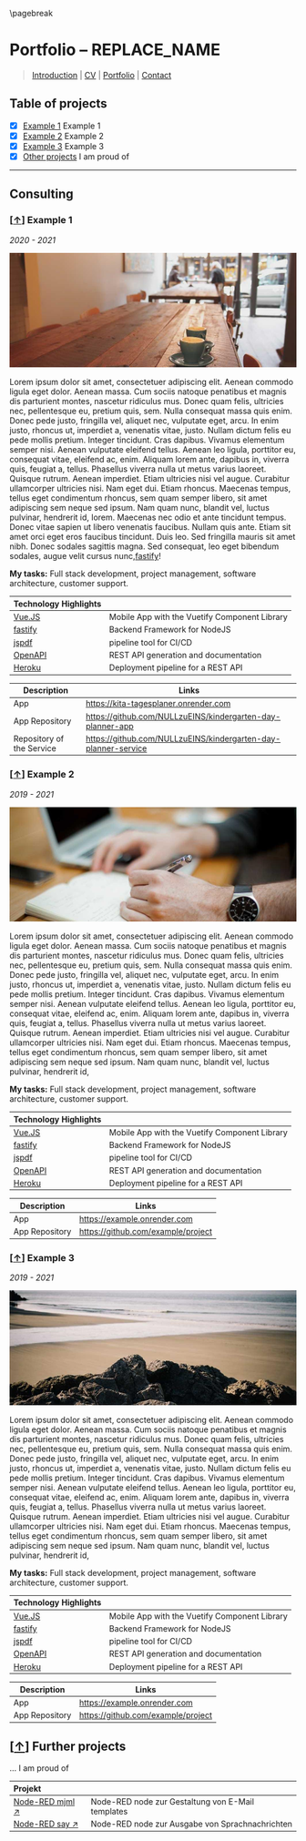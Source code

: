 \pagebreak
# Portfolio – REPLACE_NAME

> [Introduction](./0-introduction.md) | [CV](./1-cv.md) | [Portfolio](./3-portfolio.md) | [Contact](4-contact.md)

## Table of projects

* [x] [Example 1](#-example-1) Example 1
* [x] [Example 2](#-example-2) Example 2
* [x] [Example 3](#-example-3) Example 3
* [x] [Other projects](#-other-projects) I am proud of 

---

## Consulting

### [[↑](#table-of-projects)] Example 1

_2020 - 2021_

![Example 1](Media/Portfolio/example-1.jpg)

Lorem ipsum dolor sit amet, consectetuer adipiscing elit. Aenean commodo ligula eget dolor. Aenean massa. Cum sociis
natoque penatibus et magnis dis parturient montes, nascetur ridiculus mus. Donec quam felis, ultricies nec, pellentesque
eu, pretium quis, sem. Nulla consequat massa quis enim. Donec pede justo, fringilla vel, aliquet nec, vulputate eget,
arcu. In enim justo, rhoncus ut, imperdiet a, venenatis vitae, justo. Nullam dictum felis eu pede mollis pretium.
Integer tincidunt. Cras dapibus. Vivamus elementum semper nisi. Aenean vulputate eleifend tellus. Aenean leo ligula,
porttitor eu, consequat vitae, eleifend ac, enim. Aliquam lorem ante, dapibus in, viverra quis, feugiat a, tellus.
Phasellus viverra nulla ut metus varius laoreet. Quisque rutrum. Aenean imperdiet. Etiam ultricies nisi vel augue.
Curabitur ullamcorper ultricies nisi. Nam eget dui. Etiam rhoncus. Maecenas tempus, tellus eget condimentum rhoncus, sem
quam semper libero, sit amet adipiscing sem neque sed ipsum. Nam quam nunc, blandit vel, luctus pulvinar, hendrerit id,
lorem. Maecenas nec odio et ante tincidunt tempus. Donec vitae sapien ut libero venenatis faucibus. Nullam quis ante.
Etiam sit amet orci eget eros faucibus tincidunt. Duis leo. Sed fringilla mauris sit amet nibh. Donec sodales sagittis
magna. Sed consequat, leo eget bibendum sodales, augue velit cursus nunc,[fastify](https://www.fastify.io/)!

**My tasks:** Full stack development, project management, software architecture, customer support.

| Technology Highlights |                                               |
|-----------------------|-----------------------------------------------|
| [Vue.JS][vue.js]      | Mobile App with the Vuetify Component Library |
| [fastify][fastify]    | Backend Framework for NodeJS                  |
| [jspdf][jspdf]        | pipeline tool for CI/CD                       |
| [OpenAPI][openapi]    | REST API generation and documentation         |
| [Heroku][heroku]      | Deployment pipeline for a REST API            |

| Description               | Links                                                            | 
|---------------------------|------------------------------------------------------------------|
| App                       | <https://kita-tagesplaner.onrender.com>                          |
| App Repository            | <https://github.com/NULLzuEINS/kindergarten-day-planner-app>     |
| Repository of the Service | <https://github.com/NULLzuEINS/kindergarten-day-planner-service> |


### [[↑](#table-of-projects)] Example 2

_2019 - 2021_

![Example 2](Media/Portfolio/example-2.jpg)

Lorem ipsum dolor sit amet, consectetuer adipiscing elit. Aenean commodo ligula eget dolor. Aenean massa. Cum sociis
natoque penatibus et magnis dis parturient montes, nascetur ridiculus mus. Donec quam felis, ultricies nec, pellentesque
eu, pretium quis, sem. Nulla consequat massa quis enim. Donec pede justo, fringilla vel, aliquet nec, vulputate eget,
arcu. In enim justo, rhoncus ut, imperdiet a, venenatis vitae, justo. Nullam dictum felis eu pede mollis pretium.
Integer tincidunt. Cras dapibus. Vivamus elementum semper nisi. Aenean vulputate eleifend tellus. Aenean leo ligula,
porttitor eu, consequat vitae, eleifend ac, enim. Aliquam lorem ante, dapibus in, viverra quis, feugiat a, tellus.
Phasellus viverra nulla ut metus varius laoreet. Quisque rutrum. Aenean imperdiet. Etiam ultricies nisi vel augue.
Curabitur ullamcorper ultricies nisi. Nam eget dui. Etiam rhoncus. Maecenas tempus, tellus eget condimentum rhoncus, sem
quam semper libero, sit amet adipiscing sem neque sed ipsum. Nam quam nunc, blandit vel, luctus pulvinar, hendrerit id,

**My tasks:** Full stack development, project management, software architecture, customer support.

| Technology Highlights |                                               |
|-----------------------|-----------------------------------------------|
| [Vue.JS][vue.js]      | Mobile App with the Vuetify Component Library |
| [fastify][fastify]    | Backend Framework for NodeJS                  |
| [jspdf][jspdf]        | pipeline tool for CI/CD                       |
| [OpenAPI][openapi]    | REST API generation and documentation         |
| [Heroku][heroku]      | Deployment pipeline for a REST API            |

| Description               | Links                                |
|---------------------------|--------------------------------------|
| App                       | <https://example.onrender.com>       |
| App Repository            | <https://github.com/example/project> | 


### [[↑](#table-of-projects)] Example 3

_2019 - 2021_

![Example 3](Media/Portfolio/example-3.jpg)

Lorem ipsum dolor sit amet, consectetuer adipiscing elit. Aenean commodo ligula eget dolor. Aenean massa. Cum sociis
natoque penatibus et magnis dis parturient montes, nascetur ridiculus mus. Donec quam felis, ultricies nec, pellentesque
eu, pretium quis, sem. Nulla consequat massa quis enim. Donec pede justo, fringilla vel, aliquet nec, vulputate eget,
arcu. In enim justo, rhoncus ut, imperdiet a, venenatis vitae, justo. Nullam dictum felis eu pede mollis pretium.
Integer tincidunt. Cras dapibus. Vivamus elementum semper nisi. Aenean vulputate eleifend tellus. Aenean leo ligula,
porttitor eu, consequat vitae, eleifend ac, enim. Aliquam lorem ante, dapibus in, viverra quis, feugiat a, tellus.
Phasellus viverra nulla ut metus varius laoreet. Quisque rutrum. Aenean imperdiet. Etiam ultricies nisi vel augue.
Curabitur ullamcorper ultricies nisi. Nam eget dui. Etiam rhoncus. Maecenas tempus, tellus eget condimentum rhoncus, sem
quam semper libero, sit amet adipiscing sem neque sed ipsum. Nam quam nunc, blandit vel, luctus pulvinar, hendrerit id,

**My tasks:** Full stack development, project management, software architecture, customer support.

| Technology Highlights |                                               |
|-----------------------|-----------------------------------------------|
| [Vue.JS][vue.js]      | Mobile App with the Vuetify Component Library |
| [fastify][fastify]    | Backend Framework for NodeJS                  |
| [jspdf][jspdf]        | pipeline tool for CI/CD                       |
| [OpenAPI][openapi]    | REST API generation and documentation         |
| [Heroku][heroku]      | Deployment pipeline for a REST API            |

| Description               | Links                                |
|---------------------------|--------------------------------------|
| App                       | <https://example.onrender.com>       |
| App Repository            | <https://github.com/example/project> | 


## [[↑](#table-of-projects)] Further projects

… I am proud of

| Projekt                                                                                |                                                   |
|:---------------------------------------------------------------------------------------|:--------------------------------------------------|
| [Node-RED mjml ↗](https://flows.nodered.org/node/@example/node-red-contrib-mjml) | Node-RED node zur Gestaltung von E-Mail templates |
| [Node-RED say ↗](https://flows.nodered.org/node/@example/node-red-contrib-say)   | Node-RED node zur Ausgabe von Sprachnachrichten   |


[apollojs]: https://www.apollographql.com/

[autopilot]: https://www.autopilot.io/

[aws-ecs]: https://docs.aws.amazon.com/AmazonECS/latest/developerguide/ECS_Basics.html

[aws-ec2]: https://docs.aws.amazon.com/AWSEC2/latest/UserGuide/ec2-instance-types.html

[aws-efs]: https://docs.aws.amazon.com/efs/latest/ug/

[aws-rds]: https://docs.aws.amazon.com/AmazonRDS/latest/UserGuide/CHAP_MySQL.html

[aws-s3]: https://aws.amazon.com/s3/

[bash]: https://www.gnu.org/software/bash/

[belana.io]: https://belana.io/

[concourse-ci]: https://docs.concourse.ci/

[docker]: https://www.docker.com/

[docker-compose]: https://docs.docker.com/compose/

[docker-registry]: https://docs.docker.com/registry/

[edge-side-includes]: https://en.wikipedia.org/wiki/Edge_Side_Includes

[expo]: https://expo.io/

[fastify]: https://www.fastify.io/

[google-chrome-extension]: https://chrome.google.com/webstore/detail/google-chrome-extension-for-t/nmmhkkegccagdldgiimedpiccmgmiednk

[google-chrome-extension-dynamo]: https://chrome.google.com/webstore/search/dynamo

[google-firebase]: https://firebase.google.com/

[google-play-store]: https://play.google.com/store/apps/details?id=com.example.taptap

[graphql]: https://graphql.org/

[grafana]: https://grafana.com/

[heroku]: https://dashboard.heroku.com/apps/camfight-app

[hubspot]: https://www.hubspot.com/

[influxdb]: https://influxdb.com/

[ionic-framework]: https://ionicframework.com/

[jmeter]: https://jmeter.apache.org/

[jspdf]: https://parall.ax/products/jspdf

[netresearch]: https://www.netresearch.de/

[node-red]: https://nodered.org/

[openapi]: https://swagger.io/specification/

[postman]: https://www.getpostman.com/

[python]: https://www.python.org/

[react-native]: https://reactnative.dev/

[sphinx]: https://www.sphinx-doc.org/

[tasmota]: https://tasmota.github.io/docs/

[travis-ci]: https://travis-ci.org/

[typo3]: https://typo3.org/

[vue.js]: https://vuejs.org/

[varnish]: https://www.varnish-cache.org/

[vuetify]: https://vuetifyjs.com/


